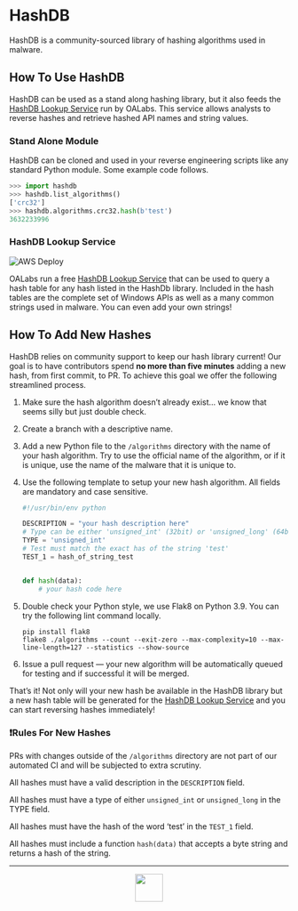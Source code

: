 # HashDB

HashDB is a community-sourced library of hashing algorithms used in malware. 

## How To Use HashDB

HashDB can be used as a stand along hashing library, but it also feeds the [HashDB Lookup Service](https://hashdb.openanalysis.net) run by OALabs. This service allows analysts to reverse hashes and retrieve hashed API names and string values.

### Stand Alone Module 

HashDB can be cloned and used in your reverse engineering scripts like any standard Python module. Some example code follows.
```python
>>> import hashdb
>>> hashdb.list_algorithms()
['crc32']
>>> hashdb.algorithms.crc32.hash(b'test')
3632233996
```

### HashDB Lookup Service 

![AWS Deploy](https://github.com/OALabs/hashdb/actions/workflows/deploy.yml/badge.svg)

OALabs run a free [HashDB Lookup Service](https://hashdb.openanalysis.net) that can be used to query a hash table for any hash listed in the HashDb library. Included in the hash tables are the complete set of Windows APIs as well as a many common strings used in malware. You can even add your own strings! 

## How To Add New Hashes

HashDB relies on community support to keep our hash library current! Our goal is to have contributors spend **no more than five minutes** adding a new hash, from first commit, to PR. To achieve this goal we offer the following streamlined process. 

1. Make sure the hash algorithm doesn’t already exist… we know that seems silly but just double check.

2. Create a branch with a descriptive name.

3. Add a new Python file to the `/algorithms` directory with the name of your hash algorithm. Try to use the official name of the algorithm, or if it is unique, use the name of the malware that it is unique to. 

4. Use the following template to setup your new hash algorithm. All fields are mandatory and case sensitive. 

    ```python
    #!/usr/bin/env python

    DESCRIPTION = "your hash description here"
    # Type can be either 'unsigned_int' (32bit) or 'unsigned_long' (64bit)
    TYPE = 'unsigned_int'
    # Test must match the exact has of the string 'test'
    TEST_1 = hash_of_string_test


    def hash(data):
        # your hash code here
    ```

5. Double check your Python style, we use Flak8 on Python 3.9. You can try the following lint command locally. 

    ```
    pip install flak8
    flake8 ./algorithms --count --exit-zero --max-complexity=10 --max-line-length=127 --statistics --show-source
    ```

6. Issue a pull request — your new algorithm will be automatically queued for testing and if successful it will be merged. 

That’s it! Not only will your new hash be available in the HashDB library but a new hash table will be generated for the [HashDB Lookup Service](https://hashdb.openanalysis.net) and you can start reversing hashes immediately! 

### ❗Rules For New Hashes 

PRs with changes outside of the `/algorithms` directory are not part of our automated CI and will be subjected to extra scrutiny. 

All hashes must have a valid description in the `DESCRIPTION` field. 

All hashes must have a type of either `unsigned_int` or `unsigned_long` in the TYPE field.

All hashes must have the hash of the word ‘test’ in the `TEST_1` field.

All hashes must include a function `hash(data)` that accepts a byte string and returns a hash of the string. 

---
<p align="center">
<img src="https://media.giphy.com/media/l0HlzDz1l3gU2nvLW/giphy.gif" width="50px">
</p>
